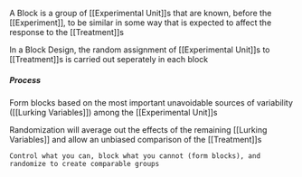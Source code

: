 A Block is a group of [[Experimental Unit]]s that are known, before the [[Experiment]], to be similar in some way that is expected to affect the response to the [[Treatment]]s

In a Block Design, the random assignment of [[Experimental Unit]]s to [[Treatment]]s is carried out seperately in each block

##### Process
Form blocks based on the most important unavoidable sources of variability ([[Lurking Variables]]) among the [[Experimental Unit]]s

Randomization will average out the effects of the remaining [[Lurking Variables]] and allow an unbiased comparison of the [[Treatment]]s

```ad-summary
Control what you can, block what you cannot (form blocks), and randomize to create comparable groups
```


